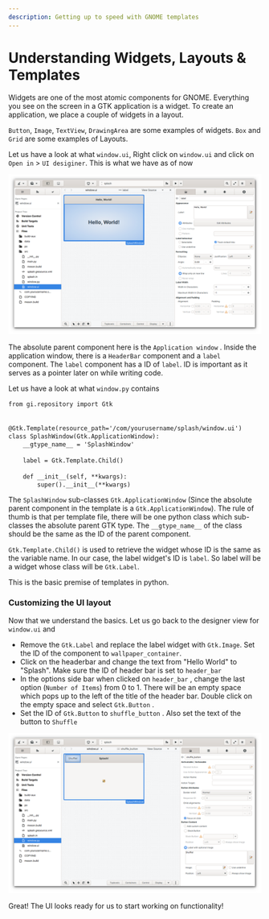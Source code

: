 ```yaml
---
description: Getting up to speed with GNOME templates
---
```


# Understanding Widgets, Layouts & Templates

Widgets are one of the most atomic components for GNOME. Everything you see on the screen in a GTK application is a widget. To create an application, we place a couple of widgets in a layout. 

`Button`, `Image`, `TextView`, `DrawingArea` are some examples of widgets. `Box` and `Grid` are some examples of Layouts.

Let us have a look at what `window.ui`, Right click on `window.ui` and click on `Open in` &gt; `UI desiginer`. This is what we have as of now

![The default hello world template](../.gitbook/assets/image%20%289%29.png)

The absolute parent component here is the `Application window` . Inside the application window, there is a `HeaderBar` component and a `label` component.  The `label` component has a ID of `label`. ID is important as it serves as a pointer later on while writing code. 

Let us have a look at what `window.py` contains

```text
from gi.repository import Gtk


@Gtk.Template(resource_path='/com/yourusername/splash/window.ui')
class SplashWindow(Gtk.ApplicationWindow):
    __gtype_name__ = 'SplashWindow'

    label = Gtk.Template.Child()

    def __init__(self, **kwargs):
        super().__init__(**kwargs)
```

The `SplashWindow` sub-classes `Gtk.ApplicationWindow` \(Since the absolute parent component in the template is a `Gtk.ApplicationWindow`\). The rule of thumb is that per template file, there will be one python class which sub-classes the absolute parent GTK type. The `__gtype_name__` of the class should be the same as the ID of the parent component.

`Gtk.Template.Child()` is used to retrieve the widget whose ID is the same as the variable name. In our case, the label widget's ID is `label`. So label will be a widget whose class will be `Gtk.Label`. 

This is the basic premise of templates in python.

### Customizing the UI layout

Now that we understand the basics. Let us go back to the designer view for `window.ui` and 

* Remove the `Gtk.Label` and replace the label widget with `Gtk.Image`. Set the ID of the component to `wallpaper_container`.
* Click on the headerbar and change the text from "Hello World" to "Splash". Make sure the ID of header bar is set to `header_bar` 
* In the options side bar when clicked on `header_bar` , change the last option \(`Number of Items`\) from 0 to 1. There will be an empty space which pops up to the left of the title of the header bar. Double click on the empty space and select `Gtk.Button` . 
* Set the ID of `Gtk.Button` to `shuffle_button` . Also set the text of the button to `Shuffle`

![The modified version of the template](../.gitbook/assets/image%20%2810%29.png)

Great! The UI looks ready for us to start working on functionality!


